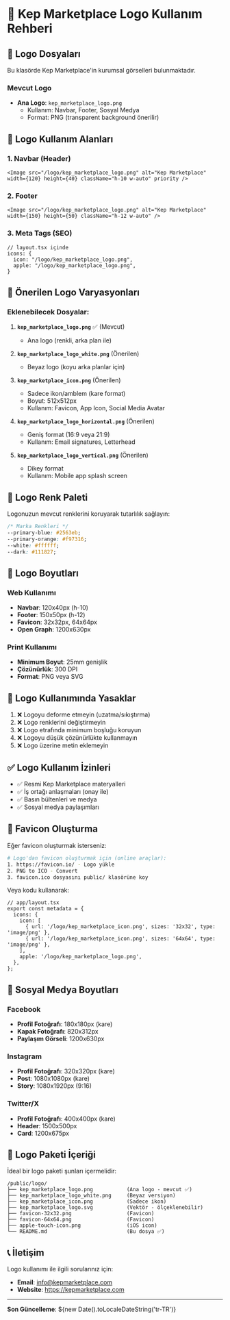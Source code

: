 # 🎨 Kep Marketplace Logo Kullanım Rehberi

## 📁 Logo Dosyaları

Bu klasörde Kep Marketplace'in kurumsal görselleri bulunmaktadır.

### Mevcut Logo

- **Ana Logo**: `kep_marketplace_logo.png`
  - Kullanım: Navbar, Footer, Sosyal Medya
  - Format: PNG (transparent background önerilir)

## 🎯 Logo Kullanım Alanları

### 1. **Navbar (Header)**

```tsx
<Image src="/logo/kep_marketplace_logo.png" alt="Kep Marketplace" width={120} height={40} className="h-10 w-auto" priority />
```

### 2. **Footer**

```tsx
<Image src="/logo/kep_marketplace_logo.png" alt="Kep Marketplace" width={150} height={50} className="h-12 w-auto" />
```

### 3. **Meta Tags (SEO)**

```tsx
// layout.tsx içinde
icons: {
  icon: "/logo/kep_marketplace_logo.png",
  apple: "/logo/kep_marketplace_logo.png",
}
```

## 📐 Önerilen Logo Varyasyonları

### Eklenebilecek Dosyalar:

1. **`kep_marketplace_logo.png`** ✅ (Mevcut)

   - Ana logo (renkli, arka plan ile)

2. **`kep_marketplace_logo_white.png`** (Önerilen)

   - Beyaz logo (koyu arka planlar için)

3. **`kep_marketplace_icon.png`** (Önerilen)

   - Sadece ikon/amblem (kare format)
   - Boyut: 512x512px
   - Kullanım: Favicon, App Icon, Social Media Avatar

4. **`kep_marketplace_logo_horizontal.png`** (Önerilen)

   - Geniş format (16:9 veya 21:9)
   - Kullanım: Email signatures, Letterhead

5. **`kep_marketplace_logo_vertical.png`** (Önerilen)
   - Dikey format
   - Kullanım: Mobile app splash screen

## 🎨 Logo Renk Paleti

Logonuzun mevcut renklerini koruyarak tutarlılık sağlayın:

```css
/* Marka Renkleri */
--primary-blue: #2563eb;
--primary-orange: #f97316;
--white: #ffffff;
--dark: #111827;
```

## 📏 Logo Boyutları

### Web Kullanımı

- **Navbar**: 120x40px (h-10)
- **Footer**: 150x50px (h-12)
- **Favicon**: 32x32px, 64x64px
- **Open Graph**: 1200x630px

### Print Kullanımı

- **Minimum Boyut**: 25mm genişlik
- **Çözünürlük**: 300 DPI
- **Format**: PNG veya SVG

## 🚫 Logo Kullanımında Yasaklar

1. ❌ Logoyu deforme etmeyin (uzatma/sıkıştırma)
2. ❌ Logo renklerini değiştirmeyin
3. ❌ Logo etrafında minimum boşluğu koruyun
4. ❌ Logoyu düşük çözünürlükte kullanmayın
5. ❌ Logo üzerine metin eklemeyin

## ✅ Logo Kullanım İzinleri

- ✅ Resmi Kep Marketplace materyalleri
- ✅ İş ortağı anlaşmaları (onay ile)
- ✅ Basın bültenleri ve medya
- ✅ Sosyal medya paylaşımları

## 🔧 Favicon Oluşturma

Eğer favicon oluşturmak isterseniz:

```bash
# Logo'dan favicon oluşturmak için (online araçlar):
1. https://favicon.io/ - Logo yükle
2. PNG to ICO - Convert
3. favicon.ico dosyasını public/ klasörüne koy
```

Veya kodu kullanarak:

```tsx
// app/layout.tsx
export const metadata = {
  icons: {
    icon: [
      { url: '/logo/kep_marketplace_icon.png', sizes: '32x32', type: 'image/png' },
      { url: '/logo/kep_marketplace_icon.png', sizes: '64x64', type: 'image/png' },
    ],
    apple: '/logo/kep_marketplace_logo.png',
  },
};
```

## 📱 Sosyal Medya Boyutları

### Facebook

- **Profil Fotoğrafı**: 180x180px (kare)
- **Kapak Fotoğrafı**: 820x312px
- **Paylaşım Görseli**: 1200x630px

### Instagram

- **Profil Fotoğrafı**: 320x320px (kare)
- **Post**: 1080x1080px (kare)
- **Story**: 1080x1920px (9:16)

### Twitter/X

- **Profil Fotoğrafı**: 400x400px (kare)
- **Header**: 1500x500px
- **Card**: 1200x675px

## 🎁 Logo Paketi İçeriği

İdeal bir logo paketi şunları içermelidir:

```
/public/logo/
├── kep_marketplace_logo.png           (Ana logo - mevcut ✅)
├── kep_marketplace_logo_white.png     (Beyaz versiyon)
├── kep_marketplace_icon.png           (Sadece ikon)
├── kep_marketplace_logo.svg           (Vektör - ölçeklenebilir)
├── favicon-32x32.png                  (Favicon)
├── favicon-64x64.png                  (Favicon)
├── apple-touch-icon.png               (iOS icon)
└── README.md                          (Bu dosya ✅)
```

## 📞 İletişim

Logo kullanımı ile ilgili sorularınız için:

- **Email**: info@kepmarketplace.com
- **Website**: https://kepmarketplace.com

---

**Son Güncelleme**: ${new Date().toLocaleDateString('tr-TR')}













